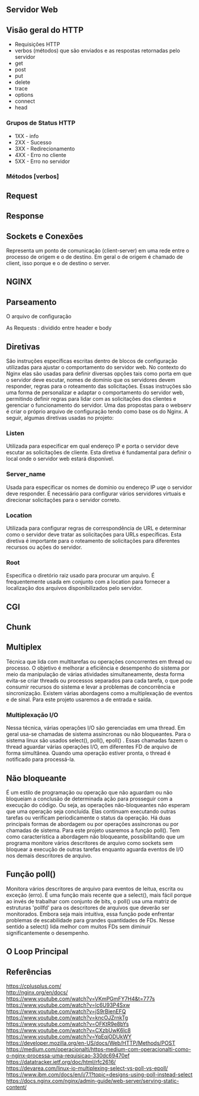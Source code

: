 
## Servidor Web


## Visão geral do HTTP

- Requisições HTTP
- verbos (métodos) que são enviados e as respostas retornadas pelo servidor
- get
- post
- put
- delete
- trace
- options
- connect
- head

### Grupos de Status HTTP

- 1XX - info
- 2XX - Sucesso
- 3XX - Redirecionamento
- 4XX - Erro no cliente
- 5XX - Erro no servidor

### Métodos [verbos]


## Request


## Response


## Sockets e Conexões

Representa um ponto de comunicação (client-server) em uma rede entre o processo de origem e o de destino. Em geral o de origem é chamado de client, isso porque e o de destino o server.

## NGINX

## Parseamento

O arquivo de configuração

As Requests : dividido entre header e body

## Diretivas

São instruções específicas escritas dentro de blocos de configuração utilizadas para ajustar o comportamento do servidor web. No contexto do Nginx elas são usadas para definir diversas opções tais como porta em que o servidor deve escutar, nomes de domínio que os servidores devem responder, regras para o roteamento das solicitações. Essas instruções são uma forma de personalizar e adaptar o comportamento do servidor web, permitindo definir regras para lidar com as solicitações dos clientes e gerenciar o funcionamento do servidor.
Uma das propostas para o webserv é criar o próprio arquivo de configuração tendo como base os do Nginx. A seguir, algumas diretivas usadas no projeto:

### Listen

Utilizada para especificar em qual endereço IP e porta o servidor deve escutar as solicitações de cliente. Esta diretiva é fundamental para definir o local onde o servidor web estará disponível.


### Server_name

Usada para especificar os nomes de domínio ou endereço IP uqe o servidor deve responder. É necessário para configurar vários servidores virtuais e direcionar solicitações para o servidor correto.


### Location

Utilizada para configurar regras de correspondência de URL e determinar como o servidor deve tratar as solicitações para URLs específicas. Esta diretiva é importante para o roteamento de solicitações para diferentes recursos ou ações do servidor.


### Root

Especifica o diretório raiz usado para procurar um arquivo. É frequentemente usada em conjunto com a location para fornecer a localização dos arquivos disponibilizados pelo servidor.


## CGI




## Chunk



## Multiplex

Técnica que lida com multitarefas ou operações concorrentes em thread ou processo. O objetivo é melhorar a eficiência e desempenho do sistema por meio da manipulação de várias atividades simultaneamente, desta forma evita-se criar threads ou processos separados para cada tarefa, o que pode consumir recursos do sistema e levar a problemas de concorrência e sincronização.  Existem várias abordagens como a multiplexação de eventos e de sinal. Para este projeto usaremos a de entrada e saída.

### Multiplexação I/O

Nessa técnica, várias operações I/O são gerenciadas em uma thread. Em geral usa-se chamadas de sistema assíncronas ou não bloqueantes. Para o sistema linux são usados select(), poll(), epoll() . Essas chamadas fazem o thread aguardar várias operações I/O, em diferentes FD de arquivo de forma simultânea. Quando uma operação estiver pronta, o thread é notificado para processá-la.

## Não bloqueante

É um estilo de programação ou operação que não aguardam ou não bloqueiam a conclusão de determinada ação para prosseguir com a execução do código. Ou seja, as operações não-bloqueantes não esperam que uma operação seja concluída. Elas continuam executando outras tarefas ou verificam periodicamente o status da operação. Há duas principais formas de abordagem ou por operações assíncronas ou por chamadas de sistema. Para este projeto usaremos a função poll(). Tem como característica a abordagem não bloqueante, possibilitando que um programa monitore vários descritores de arquivo como sockets sem bloquear a execução de outras tarefas enquanto aguarda eventos de I/O nos demais descritores de arquivo.

## Função poll()

Monitora vários descritores de arquivo para eventos de leitua, escrita ou exceção (erro). É uma função mais recente que a select(), mais fácil porque ao invés de trabalhar com conjunto de bits, o poll() usa uma matriz de estruturas 'pollfd' para os descritores de arquivos que deverão ser monitorados. Embora seja mais intuitiva, essa função pode enfrentar problemas de escabilidade para grandes quantidades de FDs. Nesse sentido a select() lida melhor com muitos FDs sem diminuir significantemente o desempenho.


## O Loop Principal






## Referências

https://cplusplus.com/ <br>
http://nginx.org/en/docs/ <br>
https://www.youtube.com/watch?v=VKmPGmFY7H4&t=777s <br>
https://www.youtube.com/watch?v=lc6U93P4Sxw <br>
https://www.youtube.com/watch?v=jS9rBienEFQ <br>
https://www.youtube.com/watch?v=kncOJZrnkTg <br>
https://www.youtube.com/watch?v=OFKtR9e8bYs <br>
https://www.youtube.com/watch?v=CXzbUwK6lc8 <br>
https://www.youtube.com/watch?v=YqEqjODUkWY <br>
https://developer.mozilla.org/en-US/docs/Web/HTTP/Methods/POST <br>
https://medium.com/operacionalti/https-medium-com-operacionalti-como-o-nginx-processa-uma-requisicao-330dc69470ef<br>
https://datatracker.ietf.org/doc/html/rfc2616/ <br>
https://devarea.com/linux-io-multiplexing-select-vs-poll-vs-epoll/ <br>
https://www.ibm.com/docs/en/i/7.1?topic=designs-using-poll-instead-select <br>
https://docs.nginx.com/nginx/admin-guide/web-server/serving-static-content/ <br>
